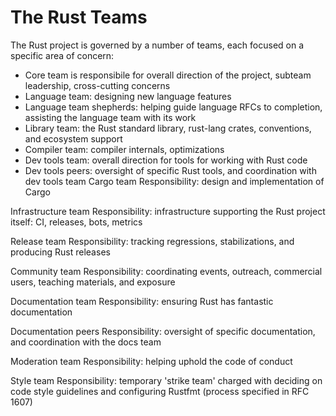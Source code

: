 # The Rust Teams

The Rust project is governed by a number of teams, each focused on a specific area of concern:
- Core team is responsibile for overall direction of the project, subteam leadership, cross-cutting concerns
- Language team: designing new language features
- Language team shepherds: helping guide language RFCs to completion, assisting the language team with its work
- Library team: the Rust standard library, rust-lang crates, conventions, and ecosystem support
- Compiler team: compiler internals, optimizations
- Dev tools team: overall direction for tools for working with Rust code
- Dev tools peers: oversight of specific Rust tools, and coordination with dev tools team
Cargo team
Responsibility: design and implementation of Cargo

Infrastructure team
Responsibility: infrastructure supporting the Rust project itself: CI, releases, bots, metrics

Release team
Responsibility: tracking regressions, stabilizations, and producing Rust releases

Community team
Responsibility: coordinating events, outreach, commercial users, teaching materials, and exposure

Documentation team
Responsibility: ensuring Rust has fantastic documentation

Documentation peers
Responsibility: oversight of specific documentation, and coordination with the docs team

Moderation team
Responsibility: helping uphold the code of conduct

Style team
Responsibility: temporary 'strike team' charged with deciding on code style guidelines and configuring Rustfmt (process specified in RFC 1607) 

